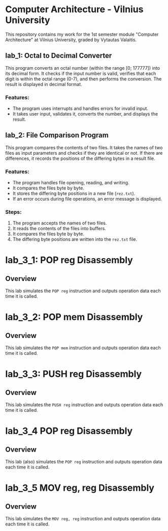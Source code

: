 # Computer Architecture - Vilnius University

This repository contains my work for the 1st semester module "Computer Architecture" at Vilnius University, graded by Vytautas Valaitis.

## lab_1: Octal to Decimal Converter

This program converts an octal number (within the range [0; 177777]) into its decimal form. It checks if the input number is valid, verifies that each digit is within the octal range (0-7), and then performs the conversion. The result is displayed in decimal format.

### Features:
- The program uses interrupts and handles errors for invalid input.
- It takes user input, validates it, converts the number, and displays the result.

## lab_2: File Comparison Program

This program compares the contents of two files. It takes the names of two files as input parameters and checks if they are identical or not. If there are differences, it records the positions of the differing bytes in a result file.

### Features:
- The program handles file opening, reading, and writing.
- It compares the files byte by byte.
- It stores the differing byte positions in a new file (`rez.txt`).
- If an error occurs during file operations, an error message is displayed.

### Steps:
1. The program accepts the names of two files.
2. It reads the contents of the files into buffers.
3. It compares the files byte by byte.
4. The differing byte positions are written into the `rez.txt` file.

# lab_3_1: POP reg Disassembly

## Overview
This lab simulates the `POP reg` instruction and outputs operation data each time it is called.

# lab_3_2: POP mem Disassembly

## Overview
This lab simulates the `POP mem` instruction and outputs operation data each time it is called.

# lab_3_3: PUSH reg Disassembly

## Overview
This lab simulates the `PUSH reg` instruction and outputs operation data each time it is called.

# lab_3_4 POP reg Disassembly

## Overview
This lab (also) simulates the `POP reg` instruction and outputs operation data each time it is called.

# lab_3_5 MOV reg, reg Disassembly

## Overview
This lab simulates the `MOV reg, reg` instruction and outputs operation data each time it is called.






